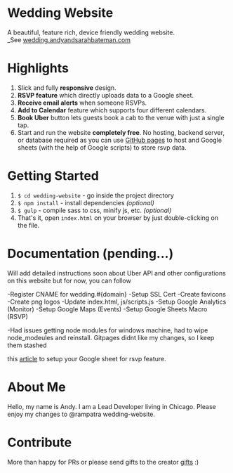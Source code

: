 # Wedding Website
A beautiful, feature rich, device friendly wedding website.  
_See [wedding.andyandsarahbateman.com](https://wedding.andyandsarahbateman.com)

# Highlights
1. Slick and fully __responsive__ design.
2. __RSVP feature__ which directly uploads data to a Google sheet.
3. __Receive email alerts__ when someone RSVPs.
4. __Add to Calendar__ feature which supports four different calendars.
5. __Book Uber__ button lets guests book a cab to the venue with just a single tap.
6. Start and run the website __completely free__. No hosting, backend server, or database required as you can
use [GitHub pages](https://pages.github.com/) to host and Google sheets (with the help of Google scripts) to store rsvp data.

# Getting Started
1. `$ cd wedding-website` - go inside the project directory
2. `$ npm install` - install dependencies _(optional)_
3. `$ gulp` - compile sass to css, minify js, etc. _(optional)_
4. That's it, open `index.html` on your browser by just double-clicking on the file.

# Documentation (pending...)
Will add detailed instructions soon about Uber API and other configurations on this website but for now, you can follow

-Register CNAME for wedding.#{domain}
-Setup SSL Cert
-Create favicons
-Create png logos
-Update index.html, js/scripts.js
-Setup Google Analytics (Monitor)
-Setup Google Maps (Events)
-Setup Google Sheets Macro (RSVP)

-Had issues getting node modules for windows machine, had to wipe node_modeules and reinstall. Gitpages didnt like my changes, so I keep them stashed

this [article](https://github.com/dwyl/learn-to-send-email-via-google-script-html-no-server) to setup your Google sheet
for rsvp feature.

# About Me
Hello, my name is Andy. I am a Lead Developer living in Chicago. Please enjoy my changes to @rampatra wedding-website.

# Contribute
More than happy for PRs or please send gifts to the creator [gifts](https://www.paypal.me/ramswaroop) :)
